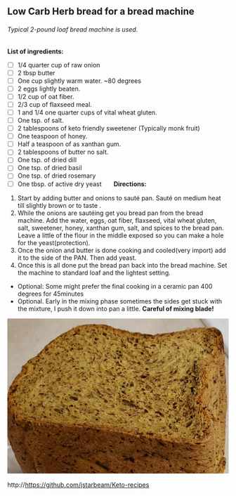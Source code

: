 <h2> Low Carb Herb bread for a bread machine </h2>

<h6>Typical 2-pound loaf bread machine is used.</h6>

**List of ingredients:**
 
- [ ] 1/4 quarter cup of raw onion
- [ ] 2 tbsp butter
- [ ] One cup slightly warm water. ~80 degrees
- [ ] 2 eggs lightly beaten.
- [ ] 1/2 cup of oat fiber.
- [ ] 2/3 cup of flaxseed meal.
- [ ] 1 and 1/4 one quarter cups of vital wheat gluten.
- [ ] One tsp. of salt.
- [ ] 2 tablespoons of keto friendly sweetener (Typically monk fruit)
- [ ] One teaspoon of honey.
- [ ] Half a teaspoon of as xanthan gum.
- [ ] 2 tablespoons of butter no salt.
- [ ] One tsp. of dried dill
- [ ] One tsp. of dried basil
- [ ] One tsp. of dried rosemary
- [ ] One tbsp. of active dry yeast
 
 
 
**Directions:**
1. Start by adding butter and onions to sauté pan. Sauté on medium heat till slightly brown or to taste .
1. While the onions are sautéing get you bread pan from the bread machine. Add the water, eggs, oat fiber, flaxseed, vital wheat gluten, salt, sweetener, honey, xanthan gum, salt, and spices to the bread pan. Leave a little of the flour in the middle exposed so you can make a hole for the yeast(protection).
1. Once the onion and butter is done cooking and cooled(very import) add it to the side of the PAN. Then add yeast.
1. Once this is all done put the bread pan back into the bread machine. Set the machine to standard loaf and the lightest setting.
* Optional: Some might prefer the final cooking in a ceramic pan 400 degrees for 45minutes
* Optional. Early in the mixing phase sometimes the sides get stuck with the mixture, I push it down into pan a little. **Careful of mixing blade!**

![Github Logo](./herb-bread.jpg)

http://https://github.com/jstarbeam/Keto-recipes

